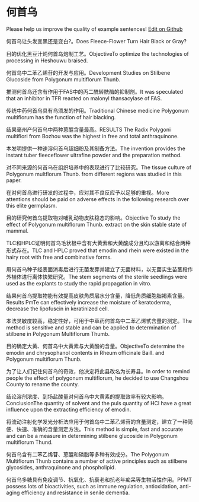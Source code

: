 # 何首乌

Please help us improve the quality of example sentences! [Edit on Github](https://github.com/jiyushe/jiyu-example-sentence-source/blob/main/chinese/heshouwu.md)

<p><span class="chinese">何首乌让头发变黑还是变白?。</span><span class="english">Does Fleece-Flower Turn Hair Black or Gray?</span></p>

<p><span class="chinese">目的优化黑豆汁炖何首乌炮制工艺。</span><span class="english">ObjectiveTo optimize the technologies of processing in Heshouwu braised.</span></p>

<p><span class="chinese">何首乌中二苯乙烯苷的开发与应用。</span><span class="english">Development Studies on Stilbene Glucoside from Polygonum multiflorum Thunb.</span></p>

<p><span class="chinese">推测何首乌还含有作用于FAS中的丙二酰转酰酶的抑制剂。</span><span class="english">It was speculated that an inhibitor in TFR reacted on malonyl thansacylase of FAS.</span></p>

<p><span class="chinese">传统中药何首乌具有乌须发的作用。</span><span class="english">Traditional Chinese medicine Polygonum multiflorum has the function of hair blacking.</span></p>

<p><span class="chinese">结果毫州产何首乌中两种蒽醌含量最高。</span><span class="english">RESULTS The Radix Polygoni multiflori from Bozhou was the highest in free and total anthraquinone.</span></p>

<p><span class="chinese">本发明提供一种速溶何首乌超细粉及其制备方法。</span><span class="english">The invention provides the instant tuber fleeceflower ultrafine powder and the preparation method.</span></p>

<p><span class="chinese">对不同来源的何首乌在组织培养中的表现进行了比较研究。</span><span class="english">The tissue culture of Polygonum multflorum Thunb. from different regions was studied in this paper.</span></p>

<p><span class="chinese">在对何首乌进行研发的过程中，应对其不良反应予以足够的重视。</span><span class="english">More attentions should be paid on adverse effects in the following research over this elite germplasm.</span></p>

<p><span class="chinese">目的研究何首乌提取物对哺乳动物皮肤稳态的影响。</span><span class="english">Objective To study the effect of Polygonum multiflorum Thunb. extract on the skin stable state of mammal.</span></p>

<p><span class="chinese">TLC和HPLC证明何首乌毛状根中含有大黄索和大黄酸成分且均以游离和结合两种形式存在。</span><span class="english">TLC and HPLC proved that emodin and rhein were existed in the hairy root with free and combinative forms.</span></p>

<p><span class="chinese">用何首乌种子经表面消毒后进行无菌发芽并建立了无菌材料，以无菌实生苗茎段作外植体进行离体快繁研究。</span><span class="english">The stem segments of the sterile seedlings were used as the explants to study the rapid propagation in vitro.</span></p>

<p><span class="chinese">结果何首乌提取物能有效提高皮肤角质层水分含量，降低角质细胞脂褐素含量。</span><span class="english">Results PmTe can effectively increase the moisture of keratoderma, decrease the lipofuscin in keratinized cell.</span></p>

<p><span class="chinese">本法灵敏度较高，稳定性好，可用于中草药何首乌中二苯乙烯甙含量的测定。</span><span class="english">The method is sensitive and stable and can be applied to determination of stilbene in Polygonum Multiflorum Thumb.</span></p>

<p><span class="chinese">目的确定大黄、何首乌中大黄素与大黄酚的含量。</span><span class="english">ObjectiveTo determine the emodin and chrysophanol contents in Rheum officinale Baill. and Polygonum multiflorum Thunb.</span></p>

<p><span class="chinese">为了让人们记住何首乌的奇效，他决定将此县改名为长寿县。</span><span class="english">In order to remind people the effect of polygonum multiflorum, he decided to use Changshou County to rename the county.</span></p>

<p><span class="chinese">结论溶剂浓度、到场盐酸量对何首乌中大黄素的提取效率有较大影响。</span><span class="english">ConclusionThe quantity of solvent and the puls quantity of HCl have a great influence upon the extracting efficiency of emodin.</span></p>

<p><span class="chinese">将流动注射化学发光分析法应用于何首乌中二苯乙烯苷的含量测定，建立了一种简便、快速、准确的含量测定方法。</span><span class="english">This method is simple, fast and accurate and can be a measure in determining stilbene glucoside in Polygonum multiflorum Thund.</span></p>

<p><span class="chinese">何首乌含有二苯乙烯苷、蒽醌和磷脂等多种有效成分。</span><span class="english">The Polygonum Multiflorum Thunb contains a number of active principles such as stilbene glycosides, anthraquinone and phospholipid.</span></p>

<p><span class="chinese">何首乌多糖具有免疫调节、抗氧化、抗衰老和抗老年痴呆等生物活性作用。</span><span class="english">PPMT possess lots of bioactivities, such as immune regulation, antioxidation, anti-aging efficiency and resistance in senile dementia.</span></p>

